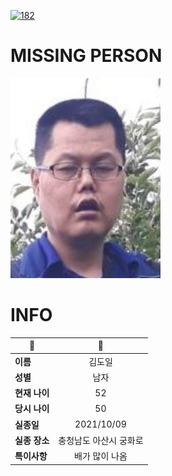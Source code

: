 [![182](https://img.shields.io/badge/%EC%8B%A4%EC%A2%85%EC%8B%A0%EA%B3%A0%EB%8A%94%20%EA%B5%AD%EB%B2%88%EC%97%86%EC%9D%B4-182-blue)](http://safe182.go.kr/index.do)

# MISSING PERSON

<img src="./missing_person.jpg">

# INFO

|🔑|💎|
|--|:--:|
|**이름**|김도일|
|**성별**|남자|
|**현재 나이**|52|
|**당시 나이**|50|
|**실종일**|2021/10/09|
|**실종 장소**|충청남도 아산시 궁화로 |
|**특이사항**|배가 많이 나옴|
